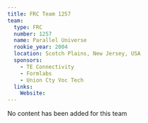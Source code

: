 ```yaml
---
title: FRC Team 1257
team:
  type: FRC
  number: 1257
  name: Parallel Universe
  rookie_year: 2004
  location: Scotch Plains, New Jersey, USA
  sponsors:
    - TE Connectivity
    - Formlabs
    - Union Cty Voc Tech
  links:
    Website: 
---
```

No content has been added for this team